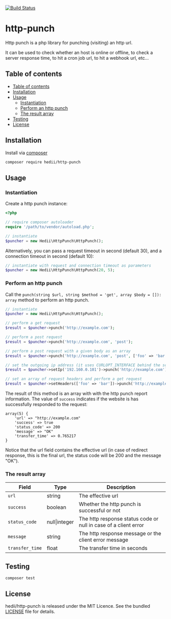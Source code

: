 [![Build Status](https://travis-ci.org/hedii/http-punch.svg?branch=master)](https://travis-ci.org/hedii/http-punch)

# http-punch

Http punch is a php library for punching (visiting) an http url.

It can be used to check whether an host is online or offline, to check a server response time, to hit a cron job url, to hit a webhook url, etc...

## Table of contents

- [Table of contents](#table-of-contents)
- [Installation](#installation)
- [Usage](#usage)
  - [Instantiation](#instantiation)
  - [Perform an http punch](#perform-an-http-punch)
  - [The result array](#the-result-array)
- [Testing](#testing)
- [License](#license)

## Installation

Install via [composer](https://getcomposer.org/doc/00-intro.md)
```sh
composer require hedii/http-punch
```

## Usage

### Instantiation

Create a http punch instance:

```php
<?php

// require composer autoloader
require '/path/to/vendor/autoload.php';

// instantiate
$puncher = new Hedii\HttpPunch\HttpPunch();
```

Alternatively, you can pass a request timeout in second (default 30), and a connection timeout in second (default 10):

```php
// instantiate with request and connection timeout as parameters
$puncher = new Hedii\HttpPunch\HttpPunch(20, 5);
```

### Perform an http punch

Call the `punch(string $url, string $method = 'get', array $body = []): array` method to perform an http punch.

```php
// instantiate
$puncher = new Hedii\HttpPunch\HttpPunch();

// perform a get request
$result = $puncher->punch('http://example.com');

// perform a post request 
$result = $puncher->punch('http://example.com', 'post');

// perform a post request with a given body as an array
$result = $puncher->punch('http://example.com', 'post', ['foo' => 'bar']);

// set the outgoing ip address (it uses CURLOPT_INTERFACE behind the scenes) and perform a get request
$result = $puncher->setIp('192.160.0.101')->punch('http://example.com');

// set an array of request headers and perform a get request
$result = $puncher->setHeaders(['foo' => 'bar'])->punch('http://example.com');
```

The result of this method is an array with with the http punch report information. The value of `success` indicates if the website is has successfully responded to the request:

```
array(5) {
    'url' => "http://example.com"
    'success' => true
    'status_code' => 200
    'message' => "OK"
    'transfer_time' => 0.765217
}
```

Notice that the url field contains the effective url (in case of redirect response, this is the final url, the status code will be 200 and the message "OK").

### The result array

| Field           | Type          | Description                                                     |
| --------------- | ------------- | --------------------------------------------------------------- |
| `url`           | string        | The effective url                                               |
| `success`       | boolean       | Whether the http punch is successful or not                     |
| `status_code`   | null\|integer | The http response status code or null in case of a client error |
| `message`       | string        | The http response message or the client error message           |
| `transfer_time` | float         | The transfer time in seconds                                    |

## Testing

```
composer test
```

## License

hedii/http-punch is released under the MIT Licence. See the bundled [LICENSE](https://github.com/hedii/http-punch/blob/master/LICENSE.md) file for details.
